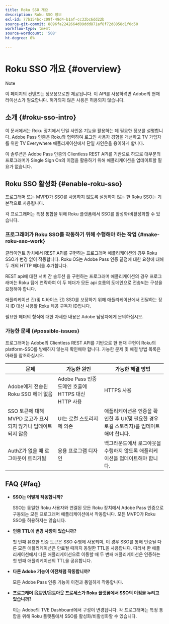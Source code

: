 ```yaml
---
title: Roku SSO 개요
description: Roku SSO 정보
exl-id: 77b154bc-c09f-49d4-b1af-cc33bc6dd22b
source-git-commit: 8896fa2242664d09ddd871af8f72d8858d1f0d50
workflow-type: tm+mt
source-wordcount: '508'
ht-degree: 0%

---
```


# Roku SSO 개요 {#overview}

>[!NOTE]
>
>이 페이지의 컨텐츠는 정보용으로만 제공됩니다. 이 API를 사용하려면 Adobe의 현재 라이선스가 필요합니다. 허가되지 않은 사용은 허용되지 않습니다.

## 소개 {#roku-sso-intro}

이 문서에서는 Roku 장치에서 단일 사인온 기능을 활용하는 데 필요한 정보를 설명합니다. Adobe Pass 인증은 Roku와 협력하여 로그인 사용자 경험을 개선하고 TV 가입자를 위한 TV Everywhere 애플리케이션에서 단일 사인온을 용이하게 합니다.

이 솔루션은 Adobe Pass 인증의 Clientless REST API를 기반으로 하므로 대부분의 프로그래머가 Single Sign On의 이점을 활용하기 위해 애플리케이션을 업데이트할 필요가 없습니다.

## Roku SSO 활성화 {#enable-roku-sso}

프로그래머 또는 MVPD가 SSO를 사용하지 않도록 설정하지 않는 한 Roku SSO는 기본적으로 사용됩니다.

각 프로그래머는 특정 통합을 위해 Roku 플랫폼에서 SSO를 활성화/비활성화할 수 있습니다.

### 프로그래머가 Roku SSO를 작동하기 위해 수행해야 하는 작업 {#make-roku-sso-work}

클라이언트 장치에서 REST API를 구현하는 프로그래머 애플리케이션의 경우 Roku SSO가 변경 없이 작동합니다. Roku OS는 Adobe Pass 인증 끝점에 대한 요청에 대해 두 개의 HTTP 헤더를 추가합니다.

REST api에 대한 서버 간 솔루션 을 구현하는 프로그래머 애플리케이션의 경우 프로그래머는 Roku 팀에 연락하여 이 두 헤더가 모든 api 흐름의 도메인으로 전송되는 구성을 요청해야 합니다.

애플리케이션 간(및 디바이스 간) SSO를 보장하기 위해 애플리케이션에서 전달하는 장치 ID 대신 사용할 Roku 제공 구독자 ID입니다.

필요한 헤더의 형식에 대한 자세한 내용은 Adobe 담당자에게 문의하십시오.

### 가능한 문제 {#possible-issues}

프로그래머는 Adobe의 Clientless REST API를 기반으로 한 현재 구현이 Roku의 platform-SSO를 방해하지 않는지 확인해야 합니다. 가능한 문제 및 해결 방법 목록은 아래를 참조하십시오.

| 문제 | 가능한 원인 | 가능한 해결 방법 |
|-|-|-|
| Adobe에게 전송된 Roku SSO 헤더 없음 | Adobe Pass 인증 도메인 호출에 HTTPS 대신 HTTP 사용 | HTTPS 사용 |
| SSO 토큰에 대해 MVPD 로고가 표시되지 않거나 업데이트되지 않음 | UI는 로컬 스토리지에 의존 | 애플리케이션은 인증을 확인한 후 UI(및 필요한 경우 로컬 스토리지)를 업데이트해야 합니다. |
| AuthZ가 없을 때 로그아웃이 트리거됨 | 응용 프로그램 디자인 | 백그라운드에서 로그아웃을 수행하지 않도록 애플리케이션을 업데이트해야 합니다. |

## FAQ {#faq}

* **SSO는 어떻게 작동합니까?**

  SSO는 동일한 Roku 사용자와 연결된 모든 Roku 장치에서 Adobe Pass 인증으로 구동되는 모든 프로그래머 애플리케이션에서 작동합니다.
모든 MVPD가 Roku SSO를 허용하지는 않습니다.

* **인증 TTL에 변경 사항이 있습니까?**

  첫 번째 유효한 인증 토큰은 SSO 수행에 사용되며, 이 경우 SSO를 통해 인증될 다른 모든 애플리케이션은 만료될 때까지 동일한 TTL을 사용합니다. 따라서 한 애플리케이션에서 다른 애플리케이션으로 이동할 때 두 번째 애플리케이션은 인증하는 첫 번째 애플리케이션의 TTL을 공유합니다.

* **다른 Adobe 기능이 이전처럼 작동합니까?**

  모든 Adobe Pass 인증 기능이 이전과 동일하게 작동합니다.

* **프로그래머 옵트인/옵트아웃 프로세스가 Roku 플랫폼에서 SSO의 이점을 누리고 있습니까?**

  이는 Adobe의 TVE Dashboard에서 구성이 변경됩니다. 각 프로그래머는 특정 통합을 위해 Roku 플랫폼에서 SSO를 활성화/비활성화할 수 있습니다.
